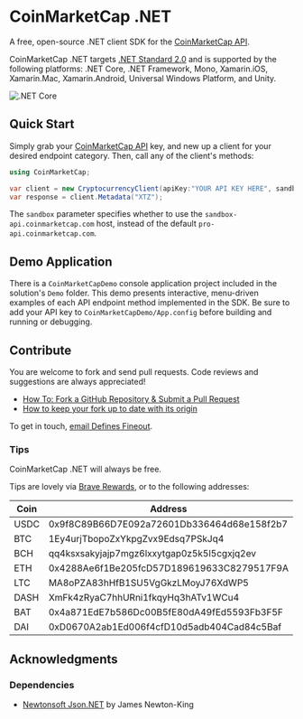 # CoinMarketCap .NET
A free, open-source .NET client SDK for the [CoinMarketCap API](https://coinmarketcap.com/api/).

CoinMarketCap .NET targets [.NET Standard 2.0](https://docs.microsoft.com/en-us/dotnet/standard/net-standard) and is supported by the following platforms: .NET Core, .NET Framework, Mono, Xamarin.iOS, Xamarin.Mac, Xamarin.Android, Universal Windows Platform, and Unity.

![.NET Core](https://github.com/dustinfineout/coinmarketcap.net/workflows/.NET%20Core/badge.svg?branch=master) 

## Quick Start
Simply grab your [CoinMarketCap API](https://coinmarketcap.com/api/) key, and new up a client for your desired endpoint category. Then, call any of the client's methods:

```c#
using CoinMarketCap;

var client = new CryptocurrencyClient(apiKey:"YOUR API KEY HERE", sandbox:true);
var response = client.Metadata("XTZ");
```

The `sandbox` parameter specifies whether to use the `sandbox-api.coinmarketcap.com` host, instead of the default `pro-api.coinmarketcap.com`.

## Demo Application

There is a `CoinMarketCapDemo` console application project included in the solution's `Demo` folder. This demo presents interactive, menu-driven examples of each API endpoint method implemented in the SDK. Be sure to add your API key to `CoinMarketCapDemo/App.config` before building and running or debugging.

## Contribute

You are welcome to fork and send pull requests. Code reviews and suggestions are always appreciated!

* [How To: Fork a GitHub Repository & Submit a Pull Request](https://jarv.is/notes/how-to-pull-request-fork-github/)
* [How to keep your fork up to date with its origin](https://about.gitlab.com/blog/2016/12/01/how-to-keep-your-fork-up-to-date-with-its-origin/)

To get in touch, [email Defines Fineout](mailto:dustin.fineout@gmail.com).

### Tips
CoinMarketCap .NET will always be free.

Tips are lovely via [Brave Rewards](https://brave.com/dus347), or to the following addresses:

| Coin | Address                                    |
| ---- | ------------------------------------------ |
| USDC | 0x9f8C89B66D7E092a72601Db336464d68e158f2b7 |
| BTC  | 1Ey4urjTbopoZxYkpgZvx9Edsq7PSkJq4          |
| BCH  | qq4ksxsakyjajp7mgz6lxxytgap0z5k5l5cgxjq2ev |
| ETH  | 0x4288Ae6f1Be205fcD57D189619633C8279517F9A |
| LTC  | MA8oPZA83hHfB1SU5VgGkzLMoyJ76XdWP5         |
| DASH | XmFk4zRyaC7hhURni1fkqyHq3hATv1WCu4         |
| BAT  | 0x4a871EdE7b586Dc00B5fE80dA49fEd5593Fb3F5F |
| DAI  | 0xD0670A2ab1Ed006f4cfD10d5adb404Cad84c5Baf |


## Acknowledgments

### Dependencies

* [Newtonsoft Json.NET](https://www.newtonsoft.com/json) by James Newton-King
